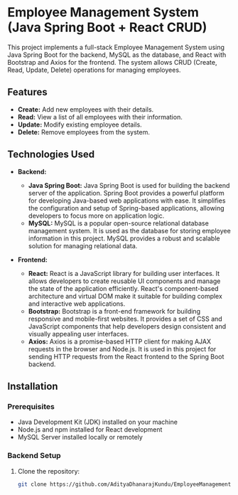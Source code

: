 # Employee Management System (Java Spring Boot + React CRUD)

This project implements a full-stack Employee Management System using Java Spring Boot for the backend, MySQL as the database, and React with Bootstrap and Axios for the frontend. The system allows CRUD (Create, Read, Update, Delete) operations for managing employees.

## Features

- **Create:** Add new employees with their details.
- **Read:** View a list of all employees with their information.
- **Update:** Modify existing employee details.
- **Delete:** Remove employees from the system.

## Technologies Used

- **Backend:**
  - **Java Spring Boot:** Java Spring Boot is used for building the backend server of the application. Spring Boot provides a powerful platform for developing Java-based web applications with ease. It simplifies the configuration and setup of Spring-based applications, allowing developers to focus more on application logic.
  - **MySQL:** MySQL is a popular open-source relational database management system. It is used as the database for storing employee information in this project. MySQL provides a robust and scalable solution for managing relational data.

- **Frontend:**
  - **React:** React is a JavaScript library for building user interfaces. It allows developers to create reusable UI components and manage the state of the application efficiently. React's component-based architecture and virtual DOM make it suitable for building complex and interactive web applications.
  - **Bootstrap:** Bootstrap is a front-end framework for building responsive and mobile-first websites. It provides a set of CSS and JavaScript components that help developers design consistent and visually appealing user interfaces.
  - **Axios:** Axios is a promise-based HTTP client for making AJAX requests in the browser and Node.js. It is used in this project for sending HTTP requests from the React frontend to the Spring Boot backend.

## Installation

### Prerequisites

- Java Development Kit (JDK) installed on your machine
- Node.js and npm installed for React development
- MySQL Server installed locally or remotely

### Backend Setup

1. Clone the repository:

   ```bash
   git clone https://github.com/AdityaDhanarajKundu/EmployeeManagementSystem.git
